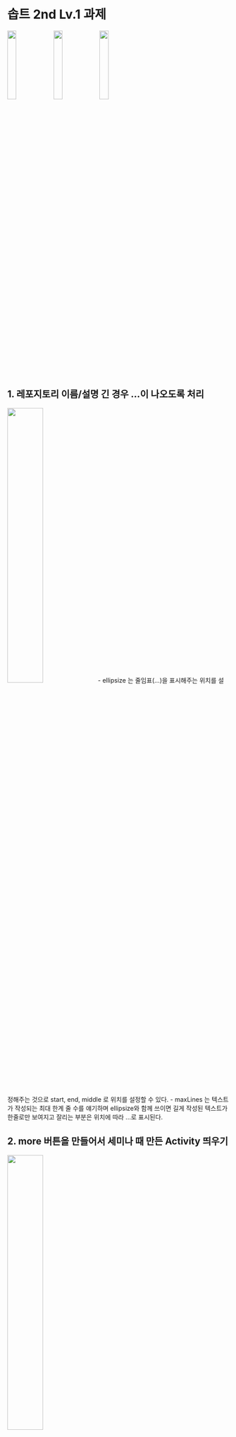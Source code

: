 # 솝트 2nd Lv.1 과제

<img width="20%" src="https://user-images.githubusercontent.com/42573282/115983000-ac2c4200-a5d9-11eb-9627-b645d96ca68c.png"/>
<img width="20%" src="https://user-images.githubusercontent.com/42573282/115983011-bd754e80-a5d9-11eb-807c-77017c8596d6.png"/>
<img width="20%" src="https://user-images.githubusercontent.com/42573282/115983047-e4338500-a5d9-11eb-9c2d-46fcccef505f.gif"/>

## 1. 레포지토리 이름/설명 긴 경우 ...이 나오도록 처리
<img width="40%" src="https://user-images.githubusercontent.com/42573282/115983080-19d86e00-a5da-11eb-8ba3-70ef38d809cd.png"/>
- ellipsize 는 줄임표(...)을 표시해주는 위치를 설정해주는 것으로 start, end, middle 로 위치를 설정할 수 있다. 
- maxLines 는 텍스트가 작성되는 최대 한계 줄 수를 얘기하며 ellipsize와 함께 쓰이면 길게 작성된 텍스트가 한줄로만 보여지고 잘리는 부분은 위치에 따라 ...로 표시된다.

## 2. more 버튼을 만들어서 세미나 때 만든 Activity 띄우기 
<img width="40%" src="https://user-images.githubusercontent.com/42573282/115983180-a08d4b00-a5da-11eb-8736-607961b765d3.png"/>
